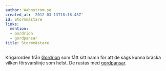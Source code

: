 ```yaml
---
author: Wahnstrom.se
created_at: '2012-03-13T18:18:48Z'
id: Stormmästare
links:
  mention:
  - Gordrion
  - gordpansar
title: Stormmästare
---
```


Krigarorden från [Gordrion] som fått sitt namn för att de sägs kunna bräcka vilken försvarslinje som
helst. De rustas med [gordpansar].

  [Gordrion]: Gordrion
  [gordpansar]: gordpansar
